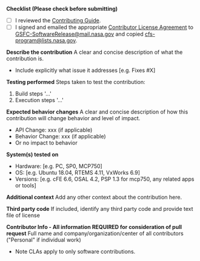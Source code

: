 **Checklist (Please check before submitting)**

* [ ] I reviewed the [Contributing Guide](https://github.com/nasa/PSP/blob/main/CONTRIBUTING.md).
* [ ] I signed and emailed the appropriate [Contributor License Agreement](https://github.com/nasa/cFS/blob/main/CONTRIBUTING.md#contributor-license-agreement-cla) to GSFC-SoftwareRelease@mail.nasa.gov and copied cfs-program@lists.nasa.gov.

**Describe the contribution**
A clear and concise description of what the contribution is.
- Include explicitly what issue it addresses [e.g. Fixes #X]

**Testing performed**
Steps taken to test the contribution:
1. Build steps '...'
1. Execution steps '...'

**Expected behavior changes**
A clear and concise description of how this contribution will change behavior and level of impact.
 - API Change: xxx (if applicable)
 - Behavior Change: xxx (if applicable)
 - Or no impact to behavior

**System(s) tested on**
 - Hardware: [e.g. PC, SP0, MCP750]
 - OS: [e.g. Ubuntu 18.04, RTEMS 4.11, VxWorks 6.9]
 - Versions: [e.g. cFE 6.6, OSAL 4.2, PSP 1.3 for mcp750, any related apps or tools]

**Additional context**
Add any other context about the contribution here.

**Third party code**
If included, identify any third party code and provide text file of license

**Contributor Info - All information REQUIRED for consideration of pull request**
Full name and company/organization/center of all contributors ("Personal" if individual work)
 - Note CLAs apply to only software contributions.

